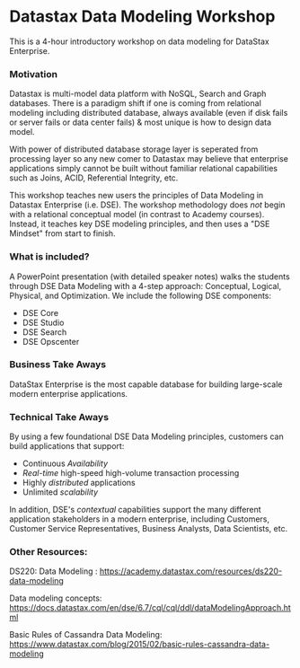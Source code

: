# Datastax Data Modeling Workshop
This is a 4-hour introductory workshop on data modeling for DataStax Enterprise.

### Motivation

Datastax is multi-model data platform with NoSQL, Search and Graph databases. There is a paradigm shift if one is coming from relational modeling including distributed database, always available (even if disk fails or server fails or data center fails) & most unique is how to design data model.

With power of distributed database storage layer is seperated from processing layer so any new comer to Datastax may believe that enterprise applications simply cannot be built without familiar relational capabilities such as Joins, ACID, Referential Integrity, etc.  

This workshop teaches new users the principles of Data Modeling in Datastax Enterprise (i.e. DSE).  The workshop methodology does *not* begin with a relational conceptual model (in contrast to Academy courses).  Instead, it teaches key DSE modeling principles, and then uses a "DSE Mindset" from start to finish.

### What is included?

A PowerPoint presentation (with detailed speaker notes) walks the students through DSE Data Modeling with a 4-step approach: Conceptual, Logical, Physical, and Optimization.  We include the following DSE components:

* DSE Core
* DSE Studio
* DSE Search
* DSE Opscenter

### Business Take Aways

DataStax Enterprise is the most capable database for building large-scale modern enterprise applications.  

### Technical Take Aways

By using a few foundational DSE Data Modeling principles, customers can build applications that support:

* Continuous *Availability*
* *Real-time* high-speed high-volume transaction processing
* Highly *distributed* applications
* Unlimited *scalability*

In addition, DSE's *contextual* capabilities support the many different application stakeholders in a modern enterprise, including Customers, Customer Service Representatives, Business Analysts, Data Scientists, etc.

### Other Resources:
DS220: Data Modeling : https://academy.datastax.com/resources/ds220-data-modeling

Data modeling concepts: https://docs.datastax.com/en/dse/6.7/cql/cql/ddl/dataModelingApproach.html

Basic Rules of Cassandra Data Modeling: https://www.datastax.com/blog/2015/02/basic-rules-cassandra-data-modeling

